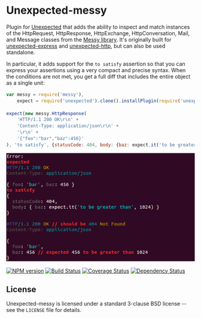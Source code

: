 Unexpected-messy
================

Plugin for [Unexpected](https://github.com/unexpectedjs/unexpected) that adds the ability to inspect and match instances of the HttpRequest, HttpResponse, HttpExchange, HttpConversation, Mail, and Message classes from the [Messy library](https://github.com/papandreou/messy). It's originally built for [unexpected-express](https://github.com/papandreou/unexpected-express) and [unexpected-http](https://github.com/papandreou/unexpected-http), but can also be used standalone.

In particular, it adds support for the `to satisfy` assertion so that you can express your assertions using a very compact and precise syntax. When the conditions are not met, you get a full diff that includes the entire object as a single unit:

```js
var messy = require('messy'),
    expect = require('unexpected').clone().installPlugin(require('unexpected-messy'));

expect(new messy.HttpResponse(
    'HTTP/1.1 200 OK\r\n' +
    'Content-Type: application/json\r\n' +
    '\r\n' +
    '{"foo":"bar","baz":456}'
), 'to satisfy', {statusCode: 404, body: {baz: expect.it('to be greater than', 1024)}});
```

![Diff output](diffOutput.png)

[![NPM version](https://badge.fury.io/js/unexpected-messy.svg)](http://badge.fury.io/js/unexpected-messy)
[![Build Status](https://travis-ci.org/unexpectedjs/unexpected-messy.svg?branch=master)](https://travis-ci.org/unexpectedjs/unexpected-messy)
[![Coverage Status](https://coveralls.io/repos/unexpectedjs/unexpected-messy/badge.svg)](https://coveralls.io/r/unexpectedjs/unexpected-messy)
[![Dependency Status](https://david-dm.org/unexpectedjs/unexpected-messy.svg)](https://david-dm.org/unexpectedjs/unexpected-express)

License
-------

Unexpected-messy is licensed under a standard 3-clause BSD license
-- see the `LICENSE` file for details.
